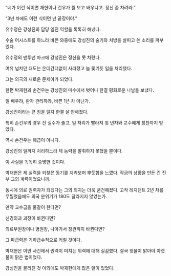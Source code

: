 “네가 이런 식이면 재현이나 건우가 뭘 보고 배우냐고. 정신 좀 차려라.”

“3년 차에도 이런 식이면 넌 끝장이야.”

유수정은 강성진의 담당 일진 역할을 톡톡히 해냈다.

수술 어시스트를 하느라 바쁜 와중에도 강성진의 술기와 처방을 살피고 쓴 소리를 퍼부었다.

유수정의 맨투맨 마크에 강성진은 정신을 못 차렸다.

여유 넘치던 태도는 온데간데없이 사라졌고 늘 쫓기듯 일을 처리했다.

그는 의국의 새로운 문제아가 되었다.

한편 박재현과 손건우는 강성진의 마수에서 벗어나 한결 평화로운 나날을 보냈다.

일 배우랴, 환자 관리하랴, 바쁜 1년 차 아닌가.

강성진이라는 큰 짐을 덜자 한결 살 만해졌다.

특히 손건우의 경우 잔 실수가 줄고, 일 처리가 빨라져 윗 년차와 교수에게 칭찬까지 받았다.

역시 손건우는 폐급이 아니다.

강성진의 일까지 처리하느라 제 능력을 발휘하지 못했을 뿐이다.

이 사실을 똑똑히 증명한 것이다.

박재현은 제 실력을 되찾은 동기를 지켜보며 뿌듯함을 느꼈다. 작금의 상황을 만든 건 전부 그의 계략이었으니까.

동시에 의료 권력자가 되겠다는 그의 의지는 더욱 굳건해졌다. 고작 레지던트 2년 차를 무찔렀음에도 의국 분위기가 180도 달라지지 않았는가.

만약 교수급을 물갈이 한다면?

신경외과 과장이 바뀐다면?

의료부원장이나 병원장, 나아가서 장관까지 바뀐다면?

그 파급력은 기하급수적으로 커질 것이다.

박재현은 이번 사건에서 권력이 미치는 위력에 대해 실감했다. 결국 윗물이 맑아야 아랫물이 맑은 법이었다.

강성진을 물리친 것 이외에도 박재현에게 많은 일이 있었다.